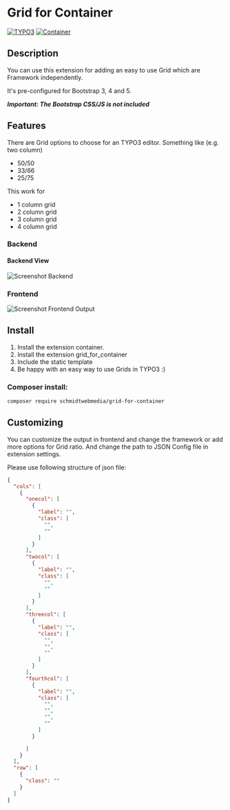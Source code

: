 # Grid for Container



[![TYPO3](https://img.shields.io/badge/TYPO3-^11.5_||_^12.4_||_^13.4-green)](https://typo3.org/)
[![Container](https://img.shields.io/badge/Container-^3-green)](https://extensions.typo3.org/extension/container)

## Description

You can use this extension for adding an easy to use Grid which are Framework independently.

It's pre-configured for Bootstrap 3, 4 and 5.

***Important: The Bootstrap CSS/JS is not included***

## Features

There are Grid options to choose for an TYPO3 editor. Something like (e.g. two column)
* 50/50
* 33/66
* 25/75

This work for
* 1 column grid
* 2 column grid
* 3 column grid
* 4 column grid

### Backend

#### Backend View

![Screenshot Backend](https://abload.de/img/backendlfkat.png)

### Frontend
![Screenshot Frontend Output](https://abload.de/img/frontendo3jif.png)

## Install

1) Install the extension container.
2) Install the extension grid_for_container
3) Include the static template
4) Be happy with an easy way to use Grids in TYPO3 :)

### Composer install:
```bash
composer require schmidtwebmedia/grid-for-container
```

## Customizing

You can customize the output in frontend and change the framework or add more options for Grid ratio.
And change the path to JSON Config file in extension settings.

Please use following structure of json file:


```json
{
  "cols": [
    {
      "onecol": [
        {
          "label": "",
          "class": [
            "",
            ""
          ]
        }
      ],
      "twocol": [
        {
          "label": "",
          "class": [
            "",
            ""
          ]
        }
      ],
      "threecol": [
        {
          "label": "",
          "class": [
            "",
            "",
            ""
          ]
        }
      ],
      "fourthcol": [
        {
          "label": "",
          "class": [
            "",
            "",
            "",
            ""
          ]
        }

      ]
    }
  ],
  "row": [
    {
      "class": ""
    }
  ]
}
```
